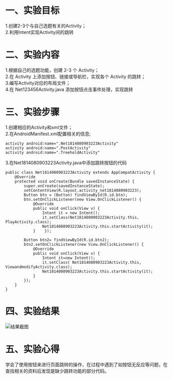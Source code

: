 # 一、实验目标

 1.创建2-3个与自己选题有关的Activity；     
 2.利用Intent实现Activity间的跳转  

# 二、实验内容  
1.根据自己的选题功能，创建 2-3 个 Activity；      
2.在 Activity 上添加按钮、链接或导航栏，实现各个 Activity 的跳转；    
3.编写Activity对应的布局文件；    
4.在 Net123456Activity.java 添加按钮点击事件处理，实现跳转   

# 三、实验步骤  
1.创建相应的Activity和xml文件；    
2.在AndroidManifest.xml配置相关的信息;  
``` 
activity android:name=".Net1814080903223Activity"     
activity android:name=".PostActivity"   
activity android:name=".TreeholdActivity"  
``` 
3.在Net1814080903223Activity.java中添加跳转按钮的代码  
``` 
public class Net1814080903223Activity extends AppCompatActivity {  
    @Override  
    protected void onCreate(Bundle savedInstanceState) {  
        super.onCreate(savedInstanceState);  
        setContentView(R.layout.activity_net1814080903223);  
        Button btn = (Button) findViewById(R.id.btn);  
        btn.setOnClickListener(new View.OnClickListener() {  
            @Override  
            public void onClick(View v) {  
                Intent it = new Intent();  
                it.setClass(Net1814080903223Activity.this, PlayActivity.class);  
                Net1814080903223Activity.this.startActivity(it);  
            }    });  

        Button btn2= findViewById(R.id.btn2);  
        btn2.setOnClickListener(new View.OnClickListener() {  
            @Override  
            public void onClick(View v) {  
                Intent it=new Intent();  
                it.setClass( Net1814080903223Activity.this, ViewandmodifyActivity.class);  
                Net1814080903223Activity.this.startActivity(it);  
            }    
        });  
    }  
}   
```   
# 四、实验结果
![结果截图](https://github.com/Dlmdp/android-labs-2020/blob/master/students/net1814080903116/src/main/lab2.PNG)
# 五、实验心得
学会了使用按钮来进行页面跳转的操作，在过程中遇到了如按钮无反应等问题，在查找相关的资料后发现是缺少跳转功能的部分代码。
